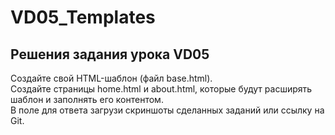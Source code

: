 # VD05_Templates
## Решения задания урока VD05
Создайте свой HTML-шаблон (файл base.html).  
Создайте страницы home.html и about.html, которые будут расширять шаблон и заполнять его контентом.  
В поле для ответа загрузи скриншоты сделанных заданий или ссылку на Git.